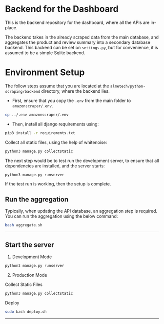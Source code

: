 # Backend for the Dashboard

This is the backend repository for the dashboard, where all the APIs are in-place.

The backend takes in the already scraped data from the main database, and aggregates the product and review summary into a secondary database backend. This backend can be set on `settings.py`, but for convenience, it is assumed to be a simple Sqlite backend.

# Environment Setup

The follow steps assume that you are located at the `almetech/python-scraping/backend` directory, where the backend lies.

* First, ensure that you copy the `.env` from the main folder to `amazonscraper/.env`.

```bash
cp ../.env amazonscraper/.env
```

* Then, install all django requirements using:

```bash
pip3 install -r requirements.txt
```

Collect all static files, using the help of whitenoise:

```bash
python3 manage.py collectstatic
```

The next step would be to test run the development server, to ensure that all dependencies are installed, and the server starts:

```bash
python3 manage.py runserver
```

If the test run is working, then the setup is complete.

## Run the aggregation

Typically, when updating the API database, an aggregation step is required. You can run the aggregation using the below command:

```bash
bash aggregate.sh
```

*****************************

## Start the server

1. Development Mode

```bash
python3 manage.py runserver
```

2. Production Mode

Collect Static Files

```bash
python3 manage.py collectstatic
```

Deploy

```bash
sudo bash deploy.sh
```

*****************************